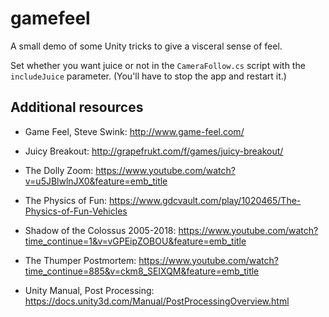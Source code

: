 # gamefeel

A small demo of some Unity tricks to give a visceral sense of feel.

Set whether you want juice or not in the `CameraFollow.cs` script with the `includeJuice` parameter. (You'll have to stop the app and restart it.)

## Additional resources

* Game Feel, Steve Swink: http://www.game-feel.com/

* Juicy Breakout: http://grapefrukt.com/f/games/juicy-breakout/

* The Dolly Zoom: https://www.youtube.com/watch?v=u5JBlwlnJX0&feature=emb_title

* The Physics of Fun: https://www.gdcvault.com/play/1020465/The-Physics-of-Fun-Vehicles

* Shadow of the Colossus 2005-2018: https://www.youtube.com/watch?time_continue=1&v=vGPEipZOBOU&feature=emb_title

* The Thumper Postmortem: https://www.youtube.com/watch?time_continue=885&v=ckm8_SEIXQM&feature=emb_title

* Unity Manual, Post Processing: https://docs.unity3d.com/Manual/PostProcessingOverview.html